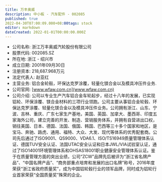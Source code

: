```yaml
---
title: 万丰奥威
description: 中小板 - 汽车配件 - 002085
published: true
2022-04-30T07:00:09.000+08:00tags: stock
editor: markdown
dateCreated: 2022-01-01T00:00:00.000Z
---
```


- 公司名称: 浙江万丰奥威汽轮股份有限公司
- 股票代码: 002085.SZ
- 所在地: 浙江 - 绍兴市
- 成立日期: 2001年09月30日
- 注册资本: 218,687.968万元
- 法定代表人: 赵亚红
- 主营业务: 铝合金轮毂，环保达克罗涂覆，轻量化镁合金以及模具冲压件业务.
- 公司官网: [www.wfaw.com.cn](www.wfaw.com.cn)
- 公司介绍: 公司以专业生产汽车铝合金车轮起步，经过十八年的发展，已实现铝轮、环保涂覆、镁合金材料的三项行业领跑。公司主要从事铝合金轮毂、环保达克罗涂覆、轻量化镁合金以及模具冲压件业务。公司拥有浙江、山东、宁波、吉林、重庆、广东七家生产基地，美国、英国、加拿大、墨西哥、印度五家海外公司，建立完善的开发、制造、营销服务体系，并拥有自营进出口权，销往美国、日本、德国、法国、俄国、韩国、巴西等三十多个国家和地区，是宝马、奔驰、路虎、通用、福特、大众、大发、现代等体系的优秀配套商。公司先后通过了ISO9001、QS9000、VDA6.1、ISO/TS16949质量管理体系认证、德国TUV安全认证、法国UTAC安全认证和日本JWL/VIA试验室认证，通过了ISO14001环境管理体系和OHSAS18001职业健康安全管理体系认证。鉴于在质量管理方面的突出业绩，公司“ZCW”品牌先后被评为“浙江省名牌产品”、“中国名牌产品”、“商务部重点培育和发展的出口名牌”称号，2016年度荣获“浙江省政府质量奖”，成为中国铝轮毂行业的领军品牌，同时成为铝轮行业首家荣获“全国质量奖”殊荣的企业。


